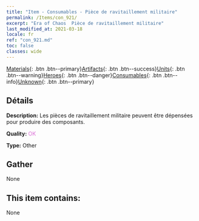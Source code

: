 ```yaml
---
title: "Item - Consumables - Pièce de ravitaillement militaire"
permalink: /Items/con_921/
excerpt: "Era of Chaos  Pièce de ravitaillement militaire"
last_modified_at: 2021-03-18
locale: fr
ref: "con_921.md"
toc: false
classes: wide
---
```

 [Materials](/fr/Items/){: .btn .btn--primary}[Artifacts](/fr/Items/Artifacts/){: .btn .btn--success}[Units](/fr/Items/Units/){: .btn .btn--warning}[Heroes](/fr/Items/Heroes/){: .btn .btn--danger}[Consumables](/fr/Items/Consumables/){: .btn .btn--info}[Unknown](/fr/Items/Unknown/){: .btn .btn--primary}

## Détails
 **Description:** Les pièces de ravitaillement militaire peuvent être dépensées pour produire des composants.

 **Quality:** <span style="color: #DA70D6">OK</span>

 **Type:** Other

## Gather

  None

## This item contains:

  None


